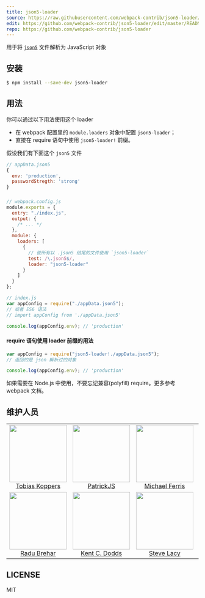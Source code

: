 ```yaml
---
title: json5-loader
source: https://raw.githubusercontent.com/webpack-contrib/json5-loader/master/README.md
edit: https://github.com/webpack-contrib/json5-loader/edit/master/README.md
repo: https://github.com/webpack-contrib/json5-loader
---
```


用于将 <a href="http://json5.org/"><code>json5</code></a> 文件解析为 JavaScript 对象

## 安装

```sh
$ npm install --save-dev json5-loader
```

## 用法

你可以通过以下用法使用这个 loader

- 在 webpack 配置里的 `module.loaders` 对象中配置 `json5-loader`；
- 直接在 require 语句中使用 `json5-loader!` 前缀。

假设我们有下面这个 `json5` 文件

```js
// appData.json5
{
  env: 'production',
  passwordStregth: 'strong'
}
```

###

```js
// webpack.config.js
module.exports = {
  entry: "./index.js",
  output: {
    /* ... */
  },
  module: {
    loaders: [
      {
        // 使所有以 .json5 结尾的文件使用 `json5-loader`
        test: /\.json5$/,
        loader: "json5-loader"
      }
    ]
  }
};
```

```js
// index.js
var appConfig = require("./appData.json5");
// 或者 ES6 语法
// import appConfig from './appData.json5'

console.log(appConfig.env); // 'production'
```

#### require 语句使用 loader 前缀的用法

```js
var appConfig = require("json5-loader!./appData.json5");
// 返回的是 json 解析过的对象

console.log(appConfig.env); // 'production'
```

如果需要在 Node.js 中使用，不要忘记兼容(polyfill) require。更多参考 webpack 文档。

## 维护人员

<table>
  <tbody>
    <tr>
      <td align="center">
        <img width="150" height="150"
        src="https://avatars.githubusercontent.com/sokra?v=3">
        <br />
        <a href="https://github.com/sokra">Tobias Koppers</a>
      </td>
      <td align="center">
        <img width="150" height="150"
        src="https://avatars.githubusercontent.com/gdi2290?v=3">
        <br />
        <a href="https://github.com/gdi2290">PatrickJS</a>
      </td>
      <td align="center">
        <img width="150" height="150" src="https://avatars.githubusercontent.com/Cellule?v=3">
        <br />
        <a href="https://github.com/Cellule">Michael Ferris</a>
      </td>
      <td align="center">
        <img width="150" height="150"
        src="https://avatars.githubusercontent.com/kmck?v=3">
        <br />
        <a href="https://github.com/kmck">Keith McKnight</a>
      </td>
    </tr>
    <tr>
      <td align="center">
        <img width="150" height="150"
        src="https://avatars.githubusercontent.com/radubrehar?v=3">
        <br />
        <a href="https://github.com/radubrehar">Radu Brehar</a>
      </td>
      <td align="center">
        <img width="150" height="150"
        src="https://avatars.githubusercontent.com/kentcdodds?v=3">
        <br />
        <a href="https://github.com/kentcdodds">Kent C. Dodds</a>
      </td>
      <td align="center">
        <img width="150" height="150"
        src="https://avatars.githubusercontent.com/stevelacy?v=3">
        <br />
        <a href="https://github.com/stevelacy">Steve Lacy</a>
      </td>
    </tr>
  </tbody>
</table>

## LICENSE

MIT

[npm]: https://img.shields.io/npm/v/json5-loader.svg
[npm-url]: https://npmjs.com/package/json5-loader
[deps]: https://david-dm.org/webpack-contrib/json5-loader.svg
[deps-url]: https://david-dm.org/webpack-contrib/json5-loader
[chat]: https://img.shields.io/badge/gitter-webpack%2Fwebpack-brightgreen.svg
[chat-url]: https://gitter.im/webpack/webpack
[test]: http://img.shields.io/travis/webpack-contrib/json5-loader.svg
[test-url]: https://travis-ci.org/webpack-contrib/json5-loader
[cover]: https://codecov.io/gh/webpack-contrib/json5-loader/branch/master/graph/badge.svg
[cover-url]: https://codecov.io/gh/webpack-contrib/json5-loader
